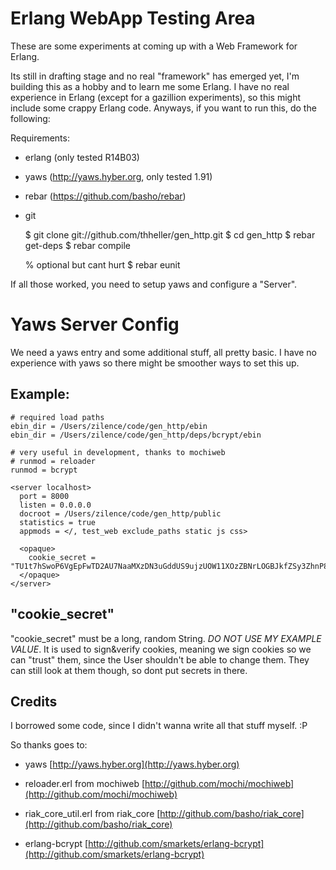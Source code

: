# Erlang WebApp Testing Area

These are some experiments at coming up with a Web Framework for Erlang.

Its still in drafting stage and no real "framework" has emerged yet,
I'm building this as a hobby and to learn me some Erlang. I have no real
experience in Erlang (except for a gazillion experiments), so this might
include some crappy Erlang code. Anyways, if you want to run this, do the
following:

Requirements:

* erlang (only tested R14B03)
* yaws (http://yaws.hyber.org, only tested 1.91)
* rebar (https://github.com/basho/rebar) 
* git

    $ git clone git://github.com/thheller/gen_http.git
    $ cd gen_http
    $ rebar get-deps
    $ rebar compile

    % optional but cant hurt
    $ rebar eunit

If all those worked, you need to setup yaws and configure a "Server".

# Yaws Server Config

We need a yaws <server> entry and some additional stuff, all pretty basic.
I have no experience with yaws so there might be smoother ways to set this up.

## Example:

    # required load paths
    ebin_dir = /Users/zilence/code/gen_http/ebin
    ebin_dir = /Users/zilence/code/gen_http/deps/bcrypt/ebin

    # very useful in development, thanks to mochiweb
    # runmod = reloader
    runmod = bcrypt

    <server localhost>
      port = 8000
      listen = 0.0.0.0
      docroot = /Users/zilence/code/gen_http/public
      statistics = true
      appmods = </, test_web exclude_paths static js css>

      <opaque>
        cookie_secret = "TU1t7hSwoP6VgEpFwTD2AU7NaaMXzDN3uGddUS9ujzUOW11XOzZBNrLOGBJkfZSy3ZhnP8RSKpH8qEtq6QtOskh6CzK98nHbHxuQwOmAWSvppmDxuI12NINEfcALvi1K"
      </opaque>
    </server>


## "cookie_secret"

"cookie_secret" must be a long, random String. *DO NOT USE MY EXAMPLE VALUE*.
It is used to sign&verify cookies, meaning we sign cookies so we can "trust"
them, since the User shouldn't be able to change them. They can still look at
them though, so dont put secrets in there. 


## Credits

I borrowed some code, since I didn't wanna write all that stuff myself. :P

So thanks goes to:

* yaws
[http://yaws.hyber.org](http://yaws.hyber.org)

* reloader.erl from mochiweb
[http://github.com/mochi/mochiweb](http://github.com/mochi/mochiweb)

* riak_core_util.erl from riak_core
[http://github.com/basho/riak_core](http://github.com/basho/riak_core)

* erlang-bcrypt
[http://github.com/smarkets/erlang-bcrypt](http://github.com/smarkets/erlang-bcrypt)

